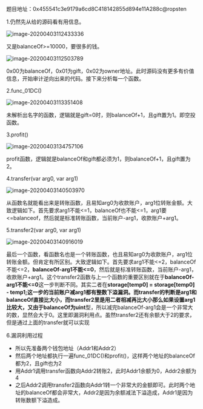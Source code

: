 题目地址：0x455541c3e9179a6cd8C418142855d894e11A288c@ropsten

1.仍然先从给的源码看有用信息。

![image-20200403112433336](image-20200403112433336.png)

又是balanceOf>=10000，要很多的钱。

![image-20200403112503789](image-20200403112503789.png)

0x00为balanceOf，0x01为gift，0x02为owner地址。此时源码没有更多有价值信息，开始审计逆向出来的代码。接下来分析每一个函数。

2.func_01DC()

![image-20200403113351408](image-20200403113351408.png)

未解析出名字的函数，逻辑就是gift=0时，则balanceOf+1，且gift置为1。即空投函数。

3.profit()

![image-20200403134757106](image-20200403134757106.png)

profit函数，逻辑就是balanceOf和gift都必须为1，则balanceOf+1，且gift置为2。

4.transfer(var arg0, var arg1)

![image-20200403140503970](image-20200403140503970.png)

从函数名就能看出来是转账函数，且易知arg0为收款账户，arg1位转账金额。大致逻辑如下。首先要求arg1不能<=1，balanceOf也不能<=1，arg1要<=balanceof，然后就是标准转账函数，当前账户-arg1，收款账户+arg1。

5.transfer2(var arg0, var arg1)

![image-20200403140916019](image-20200403140916019.png)

最后一个函数，看函数名也是一个转账函数，也且易知arg0为收款账户，arg1位转账金额。但肯定有所区别。大致逻辑如下。首先要求arg1不能<=2，balanceOf不能<=2，**balanceOf-arg1不能<=0**，然后就是标准转账函数，当前账户-arg1，收款账户+arg1。这个transfer2函数与上一个函数的重要区别就在于**balanceOf-arg1不能<=0**这一步判断不同。其实二者在**storage[temp0] = storage[temp0] - temp1;**这一步的当前账户减arg1都有整数下溢漏洞。而transfer的判断是arg1和balanceOf直接比大小，而transfer2里是用二者相减再比大小那么如果设置arg1比较大，又由于balanceOf为**uint**型，所以减完balanceOf-arg1会是一个非常大的数，显然会大于0。这里即漏洞利用点。虽然transfer2还有余额大于2的要求，但是通过上面的transfer就可以实现

6.漏洞利用过程

- 所以先准备两个钱包地址（Addr1和Addr2）
- 然后两个地址都执行一遍func_01DC()和profit()，这样两个地址的balanceOf都为2，且gift也为2
- 用Addr1调用transfer函数向Addr2转账2，此时Addr1余额为0，Addr2余额为4
- 之后Addr2调用transfer2函数向Addr1转一个非常大的金额即可。此时两个地址的balanceOf都会非常大，Addr2是因为余额减法下溢造成，Addr1是因为转账数额下溢造成。

